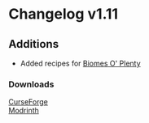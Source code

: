 # Changelog v1.11

## Additions
- Added recipes for [Biomes O' Plenty](https://www.curseforge.com/minecraft/mc-mods/biomes-o-plenty)

### Downloads
[CurseForge](https://curseforge.com/minecraft/mc-mods/nemos-woodcutter) <br>
[Modrinth](https://modrinth.com/mod/nemos-woodcutter)